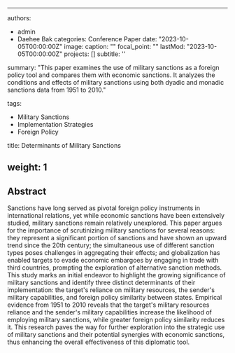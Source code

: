 
---
authors:
- admin
- Daehee Bak
categories: Conference Paper
date: "2023-10-05T00:00:00Z"
image:
  caption: ""
  focal_point: ""
lastMod: "2023-10-05T00:00:00Z"
projects: []
subtitle: ''  

summary: "This paper examines the use of military sanctions as a foreign policy tool and compares them with economic sanctions. It analyzes the conditions and effects of military sanctions using both dyadic and monadic sanctions data from 1951 to 2010."

tags:
- Military Sanctions
- Implementation Strategies
- Foreign Policy

title: Determinants of Military Sanctions

weight: 1
---

## Abstract

Sanctions have long served as pivotal foreign policy instruments in international relations, yet while economic sanctions have been extensively studied, military sanctions remain relatively unexplored. This paper argues for the importance of scrutinizing military sanctions for several reasons: they represent a significant portion of sanctions and have shown an upward trend since the 20th century; the simultaneous use of different sanction types poses challenges in aggregating their effects; and globalization has enabled targets to evade economic embargoes by engaging in trade with third countries, prompting the exploration of alternative sanction methods. This study marks an initial endeavor to highlight the growing significance of military sanctions and identify three distinct determinants of their implementation: the target's reliance on military resources, the sender's military capabilities, and foreign policy similarity between states. Empirical evidence from 1951 to 2010 reveals that the target's military resources reliance and the sender's military capabilities increase the likelihood of employing military sanctions, while greater foreign policy similarity reduces it. This research paves the way for further exploration into the strategic use of military sanctions and their potential synergies with economic sanctions, thus enhancing the overall effectiveness of this diplomatic tool.

